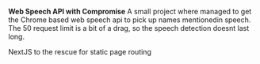 **Web Speech API with Compromise**
A small project where managed to get the Chrome based web speech api to pick up names mentionedin speech. The 50 request limit is a bit of a drag, so the speech detection doesnt last long.

NextJS to the rescue for static page routing